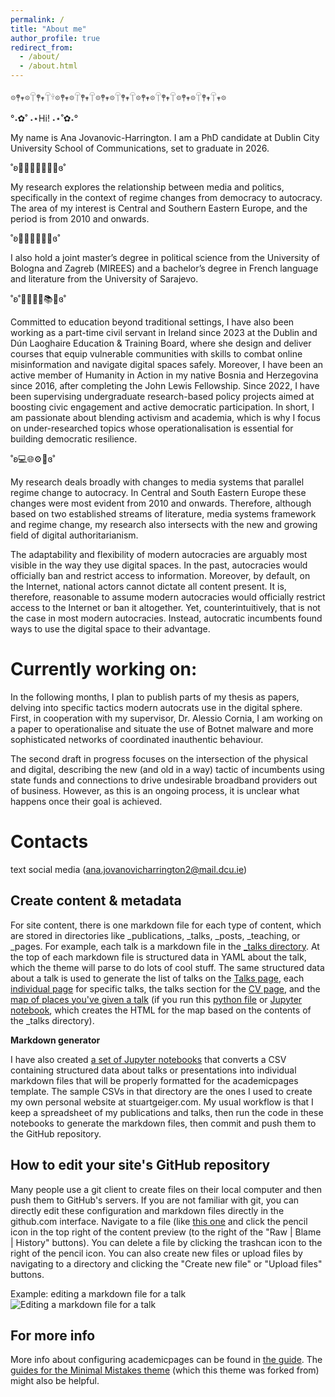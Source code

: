 ```yaml
---
permalink: /
title: "About me"
author_profile: true
redirect_from: 
  - /about/
  - /about.html
---
```

𖡼𖤣𖥧𖡼𓋼𖤣𖥧𓋼𓍊𖡼𖤣𖥧𖡼𓋼𖤣𖥧𓋼𖡼𖤣𖥧𖡼𓋼𖤣𖥧𓋼𖡼𖤣𖥧𖡼𓋼𖤣𖥧𓋼𖡼𖤣𖥧𖡼𓋼𖤣𖥧𓋼𖥧𖡼

°˖✿˚ ˖⋆Hi! ˖⋆˚✿˖°

My name is Ana Jovanovic-Harrington. I am a PhD candidate at Dublin City University School of Communications, set to graduate in 2026. 

˚ʚ👩🏻‍💻📓✍🏻💡ɞ˚ 

My research explores the relationship between media and politics, specifically in the context of regime changes from democracy to autocracy. The area of my interest is Central and Southern Eastern Europe, and the period is from 2010 and onwards.

˚ʚ👩🏻‍🎓🏫📑🎒ɞ˚ 

I also hold a joint master’s degree in political science from the University of Bologna and Zagreb (MIREES) and a bachelor’s degree in French language and literature from the University of Sarajevo. 

˚ʚ˚👩🏻‍🏫💼📚🤓ɞ˚ 

Committed to education beyond traditional settings, I have also been working as a part-time civil servant in Ireland since 2023 at the Dublin and Dún Laoghaire Education & Training Board, where she design and deliver courses that equip vulnerable communities with skills to combat online misinformation and navigate digital spaces safely. Moreover, I have been an active member of Humanity in Action in my native Bosnia and Herzegovina since 2016, after completing the John Lewis Fellowship. Since 2022, I have been supervising undergraduate research-based policy projects aimed at boosting civic engagement and active democratic participation. In short, I am passionate about blending activism and academia, which is why I focus on under-researched topics whose operationalisation is essential for building democratic resilience. 

˚ʚ💻🌐⚙️🔌ɞ˚

My research deals broadly with changes to media systems that parallel regime change to autocracy. In Central and South Eastern Europe these changes were most evident from 2010 and onwards. Therefore, although based on two established streams of literature, media systems framework and regime change, my research also intersects with the new and growing field of digital authoritarianism. 

The adaptability and flexibility of modern autocracies are arguably most visible in the way they use digital spaces. In the past, autocracies would officially ban and restrict access to information. Moreover, by default, on the Internet, national actors cannot dictate all content present. It is, therefore, reasonable to assume modern autocracies would officially restrict access to the Internet or ban it altogether. Yet, counterintuitively, that is not the case in most modern autocracies. Instead, autocratic incumbents found ways to use the digital space to their advantage.

Currently working on:
======
In the following months, I plan to publish parts of my thesis as papers, delving into specific tactics modern autocrats use in the digital sphere. First, in cooperation with my supervisor, Dr. Alessio Cornia, I am working on a paper to operationalise and situate the use of Botnet malware and more sophisticated networks of coordinated inauthentic behaviour. 

The second draft in progress focuses on the intersection of the physical and digital, describing the new (and old in a way) tactic of incumbents using state funds and connections to drive undesirable broadband providers out of business. However, as this is an ongoing process, it is unclear what happens once their goal is achieved.

Contacts
======
text social media (ana.jovanovicharrington2@mail.dcu.ie)

Create content & metadata
------
For site content, there is one markdown file for each type of content, which are stored in directories like _publications, _talks, _posts, _teaching, or _pages. For example, each talk is a markdown file in the [_talks directory](https://github.com/academicpages/academicpages.github.io/tree/master/_talks). At the top of each markdown file is structured data in YAML about the talk, which the theme will parse to do lots of cool stuff. The same structured data about a talk is used to generate the list of talks on the [Talks page](https://academicpages.github.io/talks), each [individual page](https://academicpages.github.io/talks/2012-03-01-talk-1) for specific talks, the talks section for the [CV page](https://academicpages.github.io/cv), and the [map of places you've given a talk](https://academicpages.github.io/talkmap.html) (if you run this [python file](https://github.com/academicpages/academicpages.github.io/blob/master/talkmap.py) or [Jupyter notebook](https://github.com/academicpages/academicpages.github.io/blob/master/talkmap.ipynb), which creates the HTML for the map based on the contents of the _talks directory).

**Markdown generator**

I have also created [a set of Jupyter notebooks](https://github.com/academicpages/academicpages.github.io/tree/master/markdown_generator
) that converts a CSV containing structured data about talks or presentations into individual markdown files that will be properly formatted for the academicpages template. The sample CSVs in that directory are the ones I used to create my own personal website at stuartgeiger.com. My usual workflow is that I keep a spreadsheet of my publications and talks, then run the code in these notebooks to generate the markdown files, then commit and push them to the GitHub repository.

How to edit your site's GitHub repository
------
Many people use a git client to create files on their local computer and then push them to GitHub's servers. If you are not familiar with git, you can directly edit these configuration and markdown files directly in the github.com interface. Navigate to a file (like [this one](https://github.com/academicpages/academicpages.github.io/blob/master/_talks/2012-03-01-talk-1.md) and click the pencil icon in the top right of the content preview (to the right of the "Raw | Blame | History" buttons). You can delete a file by clicking the trashcan icon to the right of the pencil icon. You can also create new files or upload files by navigating to a directory and clicking the "Create new file" or "Upload files" buttons. 

Example: editing a markdown file for a talk
![Editing a markdown file for a talk](/images/editing-talk.png)

For more info
------
More info about configuring academicpages can be found in [the guide](https://academicpages.github.io/markdown/). The [guides for the Minimal Mistakes theme](https://mmistakes.github.io/minimal-mistakes/docs/configuration/) (which this theme was forked from) might also be helpful.
